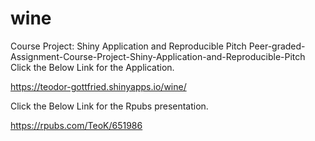 # wine
Course Project: Shiny Application and Reproducible Pitch
Peer-graded-Assignment-Course-Project-Shiny-Application-and-Reproducible-Pitch
Click the Below Link for the Application.

https://teodor-gottfried.shinyapps.io/wine/

Click the Below Link for the Rpubs presentation.

https://rpubs.com/TeoK/651986

